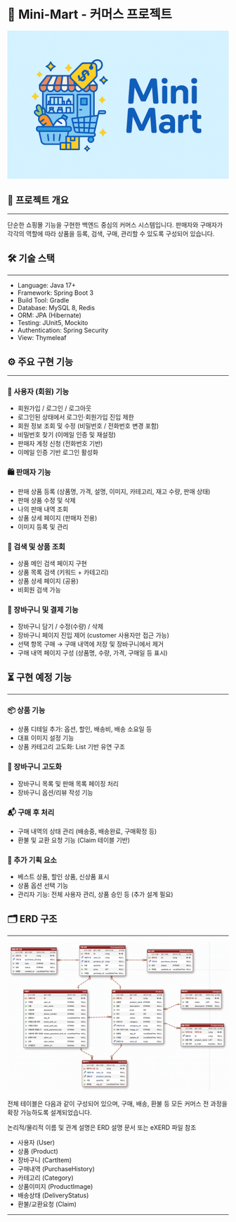 # 🛒 Mini-Mart - 커머스 프로젝트
![ERD](./mini-mart-image.png)

## 📌 프로젝트 개요

---

단순한 쇼핑몰 기능을 구현한 백엔드 중심의 커머스 시스템입니다.
판매자와 구매자가 각각의 역할에 따라 상품을 등록, 검색, 구매, 관리할 수 있도록 구성되어 있습니다.


## 🛠 기술 스택

---

- Language: Java 17+
- Framework: Spring Boot 3
- Build Tool: Gradle
- Database: MySQL 8, Redis
- ORM: JPA (Hibernate)
- Testing: JUnit5, Mockito
- Authentication: Spring Security
- View: Thymeleaf

## ⚙️ 주요 구현 기능

---

### 👤 사용자 (회원) 기능

- 회원가입 / 로그인 / 로그아웃
- 로그인된 상태에서 로그인·회원가입 진입 제한
- 회원 정보 조회 및 수정 (비밀번호 / 전화번호 변경 포함)
- 비밀번호 찾기 (이메일 인증 및 재설정)
- 판매자 계정 신청 (전화번호 기반)
- 이메일 인증 기반 로그인 활성화

### 🛍️ 판매자 기능

- 판매 상품 등록 (상품명, 가격, 설명, 이미지, 카테고리, 재고 수량, 판매 상태)
- 판매 상품 수정 및 삭제
- 나의 판매 내역 조회
- 상품 상세 페이지 (판매자 전용)
- 이미지 등록 및 관리

### 🔎 검색 및 상품 조회

- 상품 메인 검색 페이지 구현
- 상품 목록 검색 (키워드 + 카테고리)
- 상품 상세 페이지 (공용)
- 비회원 검색 가능

### 🧺 장바구니 및 결제 기능

- 장바구니 담기 / 수정(수량) / 삭제
- 장바구니 페이지 진입 제어 (customer 사용자만 접근 가능)
- 선택 항목 구매 → 구매 내역에 저장 및 장바구니에서 제거
- 구매 내역 페이지 구성 (상품명, 수량, 가격, 구매일 등 표시)

## ⏳ 구현 예정 기능

---

### 📦 상품 기능

- 상품 디테일 추가: 옵션, 할인, 배송비, 배송 소요일 등
- 대표 이미지 설정 기능
- 상품 카테고리 고도화: List 기반 유연 구조

### 📑 장바구니 고도화

- 장바구니 목록 및 판매 목록 페이징 처리
- 장바구니 옵션/리뷰 작성 기능

### 📬 구매 후 처리

- 구매 내역의 상태 관리 (배송중, 배송완료, 구매확정 등)
- 환불 및 교환 요청 기능 (Claim 테이블 기반)

### 🎯 추가 기획 요소

- 베스트 상품, 할인 상품, 신상품 표시
- 상품 옵션 선택 기능
- 관리자 기능: 전체 사용자 관리, 상품 승인 등 (추가 설계 필요)


## 🗂 ERD 구조

---

![ERD](./eXERD.png)

전체 테이블은 다음과 같이 구성되어 있으며, 구매, 배송, 환불 등 모든 커머스 전 과정을 확장 가능하도록 설계되었습니다.

논리적/물리적 이름 및 관계 설명은 ERD 설명 문서 또는 eXERD 파일 참조
- 사용자 (User)
- 상품 (Product)
- 장바구니 (CartItem)
- 구매내역 (PurchaseHistory)
- 카테고리 (Category)
- 상품이미지 (ProductImage)
- 배송상태 (DeliveryStatus)
- 환불/교환요청 (Claim)
---